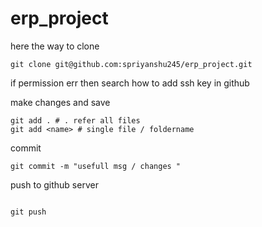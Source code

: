 # erp_project
here the way to clone

```
git clone git@github.com:spriyanshu245/erp_project.git

```

if permission err then search how to add ssh key in github


make changes and save
```
git add . # . refer all files
git add <name> # single file / foldername
```
commit
```
git commit -m "usefull msg / changes "

```
push to github server
```

git push 


```
